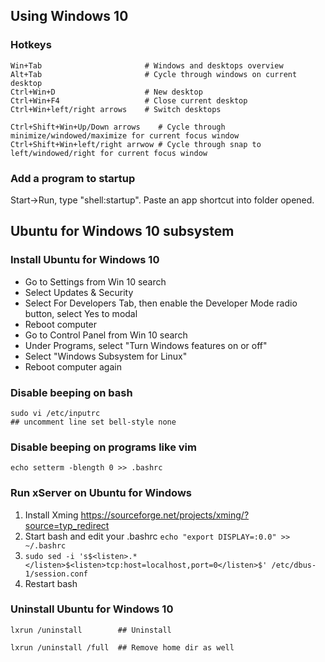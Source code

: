 ## Using Windows 10

### Hotkeys
    Win+Tab                       # Windows and desktops overview
    Alt+Tab                       # Cycle through windows on current desktop
    Ctrl+Win+D                    # New desktop
    Ctrl+Win+F4                   # Close current desktop
    Ctrl+Win+left/right arrows    # Switch desktops

    Ctrl+Shift+Win+Up/Down arrows    # Cycle through minimize/windowed/maximize for current focus window
    Ctrl+Shift+Win+left/right arrwow # Cycle through snap to left/windowed/right for current focus window

### Add a program to startup
Start->Run, type "shell:startup".  Paste an app shortcut into folder opened.

## Ubuntu for Windows 10 subsystem

### Install Ubuntu for Windows 10
* Go to Settings from Win 10 search
* Select Updates & Security
* Select For Developers Tab, then enable the Developer Mode radio button, select Yes to modal
* Reboot computer
* Go to Control Panel from Win 10 search
* Under Programs, select "Turn Windows features on or off"
* Select "Windows Subsystem for Linux"
* Reboot computer again

### Disable beeping on bash
    sudo vi /etc/inputrc
    ## uncomment line set bell-style none

### Disable beeping on programs like vim
    echo setterm -blength 0 >> .bashrc

### Run xServer on Ubuntu for Windows
1.  Install Xming https://sourceforge.net/projects/xming/?source=typ_redirect
2.  Start bash and edit your .bashrc  `echo "export DISPLAY=:0.0" >> ~/.bashrc`
3.  `sudo sed -i 's$<listen>.*</listen>$<listen>tcp:host=localhost,port=0</listen>$' /etc/dbus-1/session.conf`
4.  Restart bash

### Uninstall Ubuntu for Windows 10

    lxrun /uninstall        ## Uninstall
    
    lxrun /uninstall /full  ## Remove home dir as well
